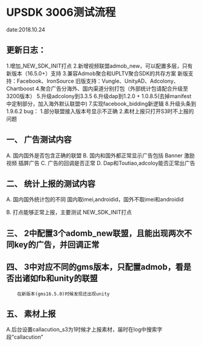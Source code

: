 # UPSDK 3006测试流程
date:2018.10.24
## 更新日志：
1.增加_NEW_SDK_INIT打点
2.新增视频联盟admob_new，可以配置多层，只有新版本（16.5.0+）支持
3.兼容Admob聚合和UPLTV聚合SDK的共存方案
新版支持：Facebook、IronSource
旧版支持：Vungle、UnityAD、Adcolony、Chartboost
4.聚合广告分海外、国内渠道分别打包（外部统计包请配合升级至3200版本）
5.升级adcolony到3.3.5
6.升级dap到1.2.0 + 1.0.8.5(去掉manifest中定制部分，加入海外默认联盟中)
7.实现facebook_bidding新逻辑
8.升级头条到1.9.6.2
bug：
1.部分联盟接入版本号显示不正确
2.素材上报只打开S3时不上报的问题

## 一、	广告测试内容
A.	国内国外是否包含正确的联盟
B.	国内和国外都正常显示广告包括
Banner
激励视频
插屏广告
C.	广告的回调是否正常
D.	Dap和Toutiao,adcoloy能否正常出广告

## 二、	统计上报的测试内容
A.	国内国外统计包的不同
国内取imei,androidid，国外不取imei和androidid

B.	打点能够正常上报，主要测试 NEW_SDK_INIT打点

## 三、	2中配置3个adomb_new联盟，且能出现两次不同key的广告，并回调正常
        
## 四、	3中对应不同的gms版本，只配置admob，看是否出诸如fb和unity的联盟
        在新版本(gms16.5.0)时候发现还出现unity
## 五、	素材上报
A.后台设置callacution_s3为1时候才上报素材，届时在log中搜索字段”callacution”

